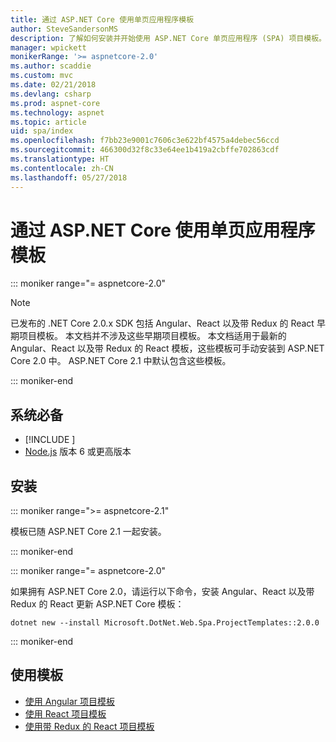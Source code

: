 ```yaml
---
title: 通过 ASP.NET Core 使用单页应用程序模板
author: SteveSandersonMS
description: 了解如何安装并开始使用 ASP.NET Core 单页应用程序 (SPA) 项目模板。
manager: wpickett
monikerRange: '>= aspnetcore-2.0'
ms.author: scaddie
ms.custom: mvc
ms.date: 02/21/2018
ms.devlang: csharp
ms.prod: aspnet-core
ms.technology: aspnet
ms.topic: article
uid: spa/index
ms.openlocfilehash: f7bb23e9001c7606c3e622bf4575a4debec56ccd
ms.sourcegitcommit: 466300d32f8c33e64ee1b419a2cbffe702863cdf
ms.translationtype: HT
ms.contentlocale: zh-CN
ms.lasthandoff: 05/27/2018
---
```

# <a name="use-the-single-page-application-templates-with-aspnet-core"></a>通过 ASP.NET Core 使用单页应用程序模板

::: moniker range="= aspnetcore-2.0"

> [!NOTE]
> 已发布的 .NET Core 2.0.x SDK 包括 Angular、React 以及带 Redux 的 React 早期项目模板。 本文档并不涉及这些早期项目模板。 本文档适用于最新的 Angular、React 以及带 Redux 的 React 模板，这些模板可手动安装到 ASP.NET Core 2.0 中。 ASP.NET Core 2.1 中默认包含这些模板。

::: moniker-end

## <a name="prerequisites"></a>系统必备

* [!INCLUDE [](~/includes/net-core-sdk-download-link.md)]
* [Node.js](https://nodejs.org) 版本 6 或更高版本

## <a name="installation"></a>安装

::: moniker range=">= aspnetcore-2.1"

模板已随 ASP.NET Core 2.1 一起安装。

::: moniker-end

::: moniker range="= aspnetcore-2.0"

如果拥有 ASP.NET Core 2.0，请运行以下命令，安装 Angular、React 以及带 Redux 的 React 更新 ASP.NET Core 模板：

```console
dotnet new --install Microsoft.DotNet.Web.Spa.ProjectTemplates::2.0.0
```

::: moniker-end

## <a name="use-the-templates"></a>使用模板

* [使用 Angular 项目模板](xref:spa/angular)
* [使用 React 项目模板](xref:spa/react)
* [使用带 Redux 的 React 项目模板](xref:spa/react-with-redux)
